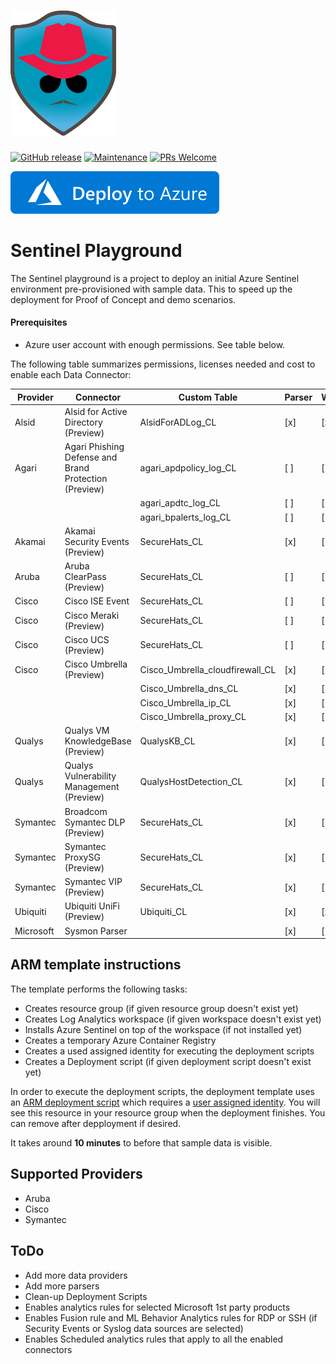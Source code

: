 ![logo](./media/securehats-200x.png)
=========
[![GitHub release](https://img.shields.io/github/release/SecureHats/Sentinel-playground.svg?style=flat-square)](https://github.com/SecureHats/Sentinel-playground/releases)
[![Maintenance](https://img.shields.io/maintenance/yes/2021.svg?style=flat-square)]()
[![PRs Welcome](https://img.shields.io/badge/PRs-welcome-brightgreen.svg?style=flat-square)](http://makeapullrequest.com)

[![Deploy To Azure](https://raw.githubusercontent.com/Azure/azure-quickstart-templates/master/1-CONTRIBUTION-GUIDE/images/deploytoazure.svg?sanitize=true)](https://portal.azure.com/#create/Microsoft.Template/uri/https%3A%2F%2Fraw.githubusercontent.com%2FSecureHats%2FSentinel-playground%2FSymantecEndpointProtection%2FARM-Templates%2Fazuredeploy.json/createUIDefinitionUri/https%3A%2F%2Fgithub.com%2FSecureHats%2FSentinel-playground%2Fblob%2FSymantecEndpointProtection%2FARM-Templates%2FUiDefinition.json)
# Sentinel Playground

The Sentinel playground is a project to deploy an initial Azure Sentinel environment pre-provisioned with sample data. 
This to speed up the deployment for Proof of Concept and demo scenarios.

#### Prerequisites

- Azure user account with enough permissions. See table below.

The following table summarizes permissions, licenses needed and cost to enable each Data Connector:

| Provider   | Connector                                             | Custom Table                    | Parser | Workbook | Solution | Tested  |
| ---------- | ----------------------------------------------------- | ------------------------------- | ------ | -------- | -------- | ------- |
| Alsid      | Alsid for Active Directory (Preview)                  | AlsidForADLog_CL                |   [x]  |    [x]   |   [ ]    |   [ ]   |
| Agari      | Agari Phishing Defense and Brand Protection (Preview) | agari_apdpolicy_log_CL          |   [ ]  |    [ ]   |   [ ]    |   [ ]   |
|            |                                                       | agari_apdtc_log_CL              |   [ ]  |    [ ]   |   [ ]    |   [ ]   |
|            |                                                       | agari_bpalerts_log_CL           |   [ ]  |    [ ]   |   [ ]    |   [ ]   |
| Akamai     | Akamai Security Events (Preview)                      | SecureHats_CL                   |   [x]  |    [ ]   |   [ ]    |   [ ]   |
| Aruba      | Aruba ClearPass (Preview)                             | SecureHats_CL                   |   [ ]  |    [ ]   |   [ ]    |   [ ]   |
| Cisco      | Cisco ISE Event                                       | SecureHats_CL                   |   [ ]  |    [ ]   |   [ ]    |   [ ]   |
| Cisco      | Cisco Meraki (Preview)                                | SecureHats_CL                   |   [ ]  |    [ ]   |   [ ]    |   [ ]   |
| Cisco      | Cisco UCS (Preview)                                   | SecureHats_CL                   |   [ ]  |    [ ]   |   [ ]    |   [ ]   |
| Cisco      | Cisco Umbrella (Preview)                              | Cisco_Umbrella_cloudfirewall_CL |   [x]  |    [ ]   |   [ ]    |   [ ]   |
|            |                                                       | Cisco_Umbrella_dns_CL           |   [x]  |    [ ]   |   [ ]    |   [ ]   |
|            |                                                       | Cisco_Umbrella_ip_CL            |   [x]  |    [ ]   |   [ ]    |   [ ]   |
|            |                                                       | Cisco_Umbrella_proxy_CL         |   [x]  |    [ ]   |   [ ]    |   [ ]   |
| Qualys     | Qualys VM KnowledgeBase (Preview)                     | QualysKB_CL                     |   [x]  |    [ ]   |   [ ]    |   [ ]   |
| Qualys     | Qualys Vulnerability Management (Preview)             | QualysHostDetection_CL          |   [x]  |    [ ]   |   [ ]    |   [ ]   |
| Symantec   | Broadcom Symantec DLP (Preview)                       | SecureHats_CL                   |   [x]  |    [ ]   |   [ ]    |   [ ]   |
| Symantec   | Symantec ProxySG (Preview)                            | SecureHats_CL                   |   [x]  |    [ ]   |   [ ]    |   [ ]   |
| Symantec   | Symantec VIP (Preview)                                | SecureHats_CL                   |   [x]  |    [ ]   |   [ ]    |   [ ]   |
| Ubiquiti   | Ubiquiti UniFi (Preview)                              | Ubiquiti_CL                     |   [x]  |    [x]   |   [x]    |   [ ]   |
| Microsoft  | Sysmon Parser                                         |                                 |   [x]  |    [ ]   |   [_]    |   [ ]   |


## ARM template instructions

The template performs the following tasks:

- Creates resource group (if given resource group doesn't exist yet)
- Creates Log Analytics workspace (if given workspace doesn't exist yet)
- Installs Azure Sentinel on top of the workspace (if not installed yet)
- Creates a temporary Azure Container Registry
- Creates a used assigned identity for executing the deployment scripts
- Creates a Deployment script (if given deployment script doesn't exist yet)

In order to execute the deployment scripts, the deployment template uses an [ARM deployment script](https://docs.microsoft.com/azure/azure-resource-manager/templates/deployment-script-template) which requires a [user assigned identity](https://docs.microsoft.com/azure/active-directory/managed-identities-azure-resources/overview). You will see this resource in your resource group when the deployment finishes. You can remove after depployment if desired.

It takes around **10 minutes** to before that sample data is visible.

## Supported Providers
- Aruba 
- Cisco
- Symantec

## ToDo
- Add more data providers
- Add more parsers
- Clean-up Deployment Scripts
- Enables analytics rules for selected Microsoft 1st party products 
- Enables Fusion rule and ML Behavior Analytics rules for RDP or SSH (if Security Events or Syslog data sources are selected)
- Enables Scheduled analytics rules that apply to all the enabled connectors 
